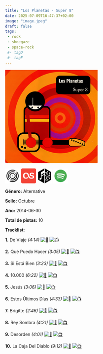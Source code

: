 ```yaml
---
title: "Los Planetas - Super 8"
date: 2025-07-09T16:47:37+02:00
image: "image.jpeg"
draft: false
tags:
 - rock
 - shoegaze
 - space-rock
 #- tagD
 #- tagE
---
```

![cover](image.jpeg (Los Planetas - Super 8))
 
[![discogs](../links/svg/discogs.png (discogs))](https://www.discogs.com/release/32300987)
[![lastfm](../links/svg/lastfm.png (lastfm))](https://www.last.fm/music/Los+Planetas/Super+8)
[![musicbrainz](../links/svg/musicbrainz.png (musicbrainz))](https://musicbrainz.org/release/e2989a8e-e9d0-45a4-b776-f2d67d6d0786)
[![spotify](../links/svg/spotify.png (spotify))](https://open.spotify.com/album/6b4l8rVWImW1hkCshXichu)
 
<!-- [![bandcamp](../links/svg/bandcamp.png (bandcamp))](bandcamp_not_in_db) -->
<!-- [![wikipedia](../links/svg/wikipedia.png (wikipedia))](wikipedia_not_in_db) -->
<!-- [![youtube](../links/svg/youtube.png (youtube))](youtube_not_in_db) -->
 

**Género:** Alternative

**Sello:** Octubre

**Año:** 2014-06-30

**Total de pistas:** 10


**Tracklist:**

**1.** De Viaje *(4:14)* [![🎵](../links/svg/spotify_mini.png)](https://open.spotify.com/track/3LMI65OUMtvYj0jVU55maX) [![📺](../links/svg/youtube_mini.png)](https://www.youtube.com/watch?v=ylEjFScUEjA)

**2.** Qué Puedo Hacer *(3:05)* [![🎵](../links/svg/spotify_mini.png)](https://open.spotify.com/track/1m4DteqMiwYRvuVb6HPVpr) [![📺](../links/svg/youtube_mini.png)](https://www.youtube.com/watch?v=6cnqbzo9cOU)

**3.** Si Está Bien *(3:23)* [![🎵](../links/svg/spotify_mini.png)](https://open.spotify.com/track/0dn784ftviF4OHYT7oqxT0) [![📺](../links/svg/youtube_mini.png)](https://www.youtube.com/watch?v=yfU4ieAN8bM)

**4.** 10.000 *(6:22)* [![🎵](../links/svg/spotify_mini.png)](https://open.spotify.com/track/59rRjgQ7uoUvFwEc5Jq6id) [![📺](../links/svg/youtube_mini.png)](https://www.youtube.com/watch?v=IukSGHoUWHU)

**5.** Jesús *(3:06)* [![🎵](../links/svg/spotify_mini.png)](https://open.spotify.com/track/3NXFbBzn85PGG63UUrDcjH) [![📺](../links/svg/youtube_mini.png)](https://www.youtube.com/watch?v=ylEjFScUEjA)

**6.** Estos Últimos Días *(4:33)* [![🎵](../links/svg/spotify_mini.png)](https://open.spotify.com/track/3v2KkWLAvvetVbP64DpOQ5) [![📺](../links/svg/youtube_mini.png)](https://www.youtube.com/watch?v=ylEjFScUEjA)

**7.** Brigitte *(2:46)* [![🎵](../links/svg/spotify_mini.png)](https://open.spotify.com/track/5E10mSwLzqrdCfRuIKRAb9) [![📺](../links/svg/youtube_mini.png)](https://www.youtube.com/watch?v=UephNL9VP-Q)

**8.** Rey Sombra *(4:21)* [![🎵](../links/svg/spotify_mini.png)](https://open.spotify.com/track/3PSqBhgT0gQqa99duSz5r8) [![📺](../links/svg/youtube_mini.png)](https://www.youtube.com/watch?v=Egs3ukqZ9zs)

**9.** Desorden *(4:01)* [![🎵](../links/svg/spotify_mini.png)](https://open.spotify.com/track/1rh9PJ6ssheLlPCJWFF3t0) [![📺](../links/svg/youtube_mini.png)](https://www.youtube.com/watch?v=L9Msi8-hz_A)

**10.** La Caja Del Diablo *(9:12)* [![🎵](../links/svg/spotify_mini.png)](https://open.spotify.com/track/2tvxdMhypEKXPibnl2y4K0) [![📺](../links/svg/youtube_mini.png)](https://www.youtube.com/watch?v=z3ep4kXzecc)

